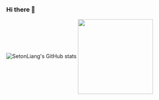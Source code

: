 ### Hi there 👋

<!--
**SetonLiang/SetonLiang** is a ✨ _special_ ✨ repository because its `README.md` (this file) appears on your GitHub profile.

Here are some ideas to get you started:

- 🔭 I’m currently working on ...
- 🌱 I’m currently learning ...
- 👯 I’m looking to collaborate on ...
- 🤔 I’m looking for help with ...
- 💬 Ask me about ...
- 📫 How to reach me: ...
- 😄 Pronouns: ...
- ⚡ Fun fact: ...
-->

<!--
<a href="https://github.com/SetonLiang/github-readme-stats">
  <img height=200 align="center" src="https://github-readme-stats.vercel.app/api?username=SetonLiang" />
</a>
-->

![SetonLiang's GitHub stats](https://github-readme-stats.vercel.app/api?username=SetonLiang&show_icons=true&theme=transparent)
<a href="https://github.com/SetonLiang/convoychat">
  <img height=200 align="center" src="https://github-readme-stats.vercel.app/api/top-langs?username=SetonLiang&layout=compact&langs_count=8&card_width=250" />
</a>



